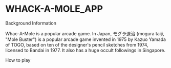 # WHACK-A-MOLE_APP
  
Background Information

Whac-A-Mole is a popular arcade game. In Japan, モグラ退治 (mogura taiji, "Mole Buster") is a popular arcade game invented in 1975 by Kazuo Yamada of TOGO, based on ten of the designer's pencil sketches from 1974, licensed to Bandai in 1977. It also has a huge occult followings in Singapore.


How to play 


